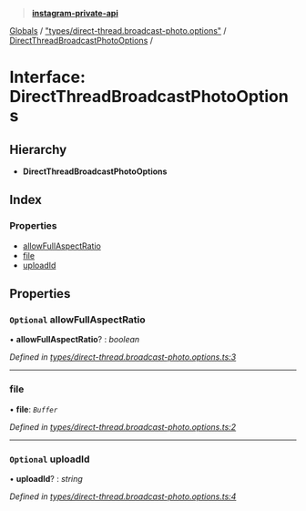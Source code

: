 > **[instagram-private-api](../README.md)**

[Globals](../README.md) / ["types/direct-thread.broadcast-photo.options"](../modules/_types_direct_thread_broadcast_photo_options_.md) / [DirectThreadBroadcastPhotoOptions](_types_direct_thread_broadcast_photo_options_.directthreadbroadcastphotooptions.md) /

# Interface: DirectThreadBroadcastPhotoOptions

## Hierarchy

* **DirectThreadBroadcastPhotoOptions**

## Index

### Properties

* [allowFullAspectRatio](_types_direct_thread_broadcast_photo_options_.directthreadbroadcastphotooptions.md#optional-allowfullaspectratio)
* [file](_types_direct_thread_broadcast_photo_options_.directthreadbroadcastphotooptions.md#file)
* [uploadId](_types_direct_thread_broadcast_photo_options_.directthreadbroadcastphotooptions.md#optional-uploadid)

## Properties

### `Optional` allowFullAspectRatio

• **allowFullAspectRatio**? : *boolean*

*Defined in [types/direct-thread.broadcast-photo.options.ts:3](https://github.com/dilame/instagram-private-api/blob/01eb399/src/types/direct-thread.broadcast-photo.options.ts#L3)*

___

###  file

• **file**: *`Buffer`*

*Defined in [types/direct-thread.broadcast-photo.options.ts:2](https://github.com/dilame/instagram-private-api/blob/01eb399/src/types/direct-thread.broadcast-photo.options.ts#L2)*

___

### `Optional` uploadId

• **uploadId**? : *string*

*Defined in [types/direct-thread.broadcast-photo.options.ts:4](https://github.com/dilame/instagram-private-api/blob/01eb399/src/types/direct-thread.broadcast-photo.options.ts#L4)*